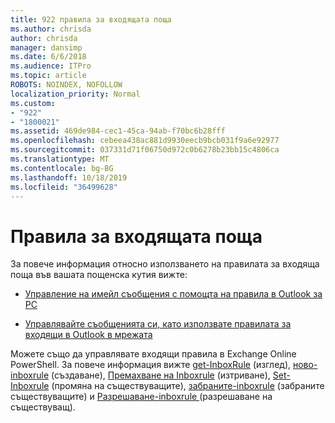 ```yaml
---
title: 922 правила за входящата поща
ms.author: chrisda
author: chrisda
manager: dansimp
ms.date: 6/6/2018
ms.audience: ITPro
ms.topic: article
ROBOTS: NOINDEX, NOFOLLOW
localization_priority: Normal
ms.custom:
- "922"
- "1800021"
ms.assetid: 469de984-cec1-45ca-94ab-f70bc6b28fff
ms.openlocfilehash: cebeea438ac881d9930eecb9bcb031f9a6e92977
ms.sourcegitcommit: 037331d71f06750d972c0b6278b23bb15c4806ca
ms.translationtype: MT
ms.contentlocale: bg-BG
ms.lasthandoff: 10/18/2019
ms.locfileid: "36499628"
---
```

# <a name="inbox-rules"></a>Правила за входящата поща

За повече информация относно използването на правилата за входяща поща във вашата пощенска кутия вижте:

- [Управление на имейл съобщения с помощта на правила в Outlook за PC](https://support.office.com/article/c24f5dea-9465-4df4-ad17-a50704d66c59.aspx)

- [Управлявайте съобщенията си, като използвате правилата за входящи в Outlook в мрежата](https://support.office.com/article/8400435c-f14e-4272-9004-1548bb1848f2.aspx)

Можете също да управлявате входящи правила в Exchange Online PowerShell. За повече информация вижте [get-InboxRule](https://docs.microsoft.com/powershell/module/exchange/mailboxes/get-inboxrule) (изглед), [ново-inboxrule](https://docs.microsoft.com/powershell/module/exchange/mailboxes/new-inboxrule) (създаване), [Премахване на Inboxrule](https://docs.microsoft.com/powershell/module/exchange/mailboxes/remove-inboxrule) (изтриване), [Set-Inboxrule](https://docs.microsoft.com/powershell/module/exchange/mailboxes/set-inboxrule) (промяна на съществуващите), [забраните-inboxrule](https://docs.microsoft.com/powershell/module/exchange/mailboxes/disable-inboxrule) (забраните съществуващите) и [Разрешаване-inboxrule ](https://docs.microsoft.com/powershell/module/exchange/mailboxes/enable-inboxrule)(разрешаване на съществуващ).
